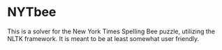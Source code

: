 # NYTbee

This is a solver for the New York Times Spelling Bee puzzle, utilizing the NLTK framework. It is meant to be at least somewhat user friendly.
